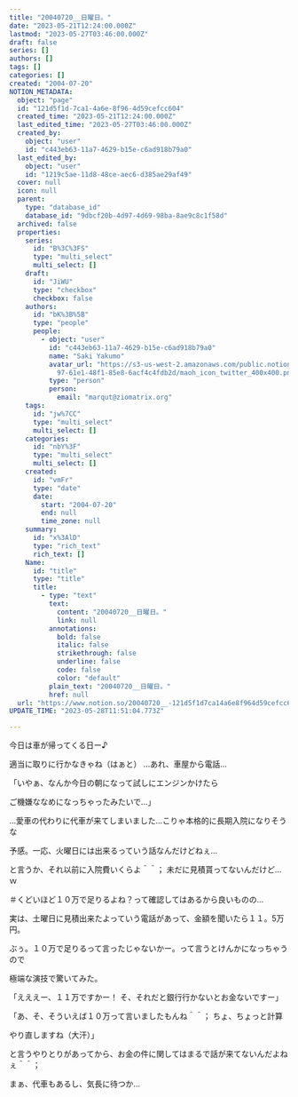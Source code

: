 ```yaml
---
title: "20040720__日曜日。"
date: "2023-05-21T12:24:00.000Z"
lastmod: "2023-05-27T03:46:00.000Z"
draft: false
series: []
authors: []
tags: []
categories: []
created: "2004-07-20"
NOTION_METADATA:
  object: "page"
  id: "121d5f1d-7ca1-4a6e-8f96-4d59cefcc604"
  created_time: "2023-05-21T12:24:00.000Z"
  last_edited_time: "2023-05-27T03:46:00.000Z"
  created_by:
    object: "user"
    id: "c443eb63-11a7-4629-b15e-c6ad918b79a0"
  last_edited_by:
    object: "user"
    id: "1219c5ae-11d8-48ce-aec6-d385ae29af49"
  cover: null
  icon: null
  parent:
    type: "database_id"
    database_id: "9dbcf20b-4d97-4d69-98ba-8ae9c8c1f58d"
  archived: false
  properties:
    series:
      id: "B%3C%3FS"
      type: "multi_select"
      multi_select: []
    draft:
      id: "JiWU"
      type: "checkbox"
      checkbox: false
    authors:
      id: "bK%3B%5B"
      type: "people"
      people:
        - object: "user"
          id: "c443eb63-11a7-4629-b15e-c6ad918b79a0"
          name: "Saki Yakumo"
          avatar_url: "https://s3-us-west-2.amazonaws.com/public.notion-static.com/3ad1c4\
            97-61e1-48f1-85e8-6acf4c4fdb2d/maoh_icon_twitter_400x400.png"
          type: "person"
          person:
            email: "marqut@ziomatrix.org"
    tags:
      id: "jw%7CC"
      type: "multi_select"
      multi_select: []
    categories:
      id: "nbY%3F"
      type: "multi_select"
      multi_select: []
    created:
      id: "vmFr"
      type: "date"
      date:
        start: "2004-07-20"
        end: null
        time_zone: null
    summary:
      id: "x%3AlD"
      type: "rich_text"
      rich_text: []
    Name:
      id: "title"
      type: "title"
      title:
        - type: "text"
          text:
            content: "20040720__日曜日。"
            link: null
          annotations:
            bold: false
            italic: false
            strikethrough: false
            underline: false
            code: false
            color: "default"
          plain_text: "20040720__日曜日。"
          href: null
  url: "https://www.notion.so/20040720__-121d5f1d7ca14a6e8f964d59cefcc604"
UPDATE_TIME: "2023-05-28T11:51:04.773Z"

---
```

<link rel="stylesheet" href="https://cdn.jsdelivr.net/npm/katex@0.16.2/dist/katex.min.css" integrity="sha384-bYdxxUwYipFNohQlHt0bjN/LCpueqWz13HufFEV1SUatKs1cm4L6fFgCi1jT643X" crossorigin="anonymous">


今日は車が帰ってくる日ー♪


適当に取りに行かなきゃね（はぁと） …あれ、車屋から電話…


「いやぁ、なんか今日の朝になって試しにエンジンかけたら


ご機嫌ななめになっちゃったみたいで…」


…愛車の代わりに代車が来てしまいました…こりゃ本格的に長期入院になりそうな


予感。一応、火曜日には出来るっていう話なんだけどねぇ…


と言うか、それ以前に入院費いくらよ＾＾； 未だに見積貰ってないんだけど…ｗ


＃くどいほど１０万で足りるよね？って確認してはあるから良いものの…


実は、土曜日に見積出来たよっていう電話があって、金額を聞いたら１１。5万円。


ぶぅ。１０万で足りるって言ったじゃないかー。って言うとけんかになっちゃうので


極端な演技で驚いてみた。


「えええー、１１万ですかー！ そ、それだと銀行行かないとお金ないですー」


「あ、そ、そういえば１０万って言いましたもんね＾＾； ちょ、ちょっと計算


やり直しますね（大汗）」


と言うやりとりがあってから、お金の件に関してはまるで話が来てないんだよねぇ＾＾；


まぁ、代車もあるし、気長に待つか…

